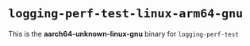 # `logging-perf-test-linux-arm64-gnu`

This is the **aarch64-unknown-linux-gnu** binary for `logging-perf-test`

